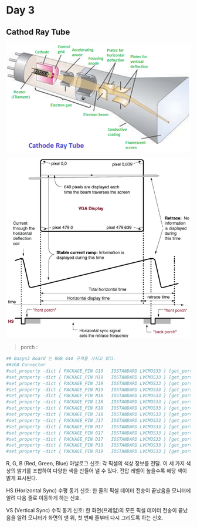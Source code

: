# Day 3

## Cathod Ray Tube

![alt text](../img/CRT.png)

![alt text](../img/VGA_Sync.png)

> porch : 

```sh
## Basys3 Board 는 RGB 444 규격을 가지고 있다.
##VGA Connector
#set_property -dict { PACKAGE_PIN G19   IOSTANDARD LVCMOS33 } [get_ports {vgaRed[0]}]
#set_property -dict { PACKAGE_PIN H19   IOSTANDARD LVCMOS33 } [get_ports {vgaRed[1]}]
#set_property -dict { PACKAGE_PIN J19   IOSTANDARD LVCMOS33 } [get_ports {vgaRed[2]}]
#set_property -dict { PACKAGE_PIN N19   IOSTANDARD LVCMOS33 } [get_ports {vgaRed[3]}]
#set_property -dict { PACKAGE_PIN N18   IOSTANDARD LVCMOS33 } [get_ports {vgaBlue[0]}]
#set_property -dict { PACKAGE_PIN L18   IOSTANDARD LVCMOS33 } [get_ports {vgaBlue[1]}]
#set_property -dict { PACKAGE_PIN K18   IOSTANDARD LVCMOS33 } [get_ports {vgaBlue[2]}]
#set_property -dict { PACKAGE_PIN J18   IOSTANDARD LVCMOS33 } [get_ports {vgaBlue[3]}]
#set_property -dict { PACKAGE_PIN J17   IOSTANDARD LVCMOS33 } [get_ports {vgaGreen[0]}]
#set_property -dict { PACKAGE_PIN H17   IOSTANDARD LVCMOS33 } [get_ports {vgaGreen[1]}]
#set_property -dict { PACKAGE_PIN G17   IOSTANDARD LVCMOS33 } [get_ports {vgaGreen[2]}]
#set_property -dict { PACKAGE_PIN D17   IOSTANDARD LVCMOS33 } [get_ports {vgaGreen[3]}]
#set_property -dict { PACKAGE_PIN P19   IOSTANDARD LVCMOS33 } [get_ports Hsync]
#set_property -dict { PACKAGE_PIN R19   IOSTANDARD LVCMOS33 } [get_ports Vsync]
```

R, G, B (Red, Green, Blue) 아날로그 신호: 각 픽셀의 색상 정보를 전달. 이 세 가지 색상의 밝기를 조합하여 다양한 색을 만들어 낼 수 있다. 전압 레벨이 높을수록 해당 색이 밝게 표시된다.

HS (Horizontal Sync) 수평 동기 신호: 한 줄의 픽셀 데이터 전송이 끝났음을 모니터에 알려 다음 줄로 이동하게 하는 신호.

VS (Vertical Sync) 수직 동기 신호: 한 화면(프레임)의 모든 픽셀 데이터 전송이 끝났음을 알려 모니터가 화면의 맨 위, 첫 번째 줄부터 다시 그리도록 하는 신호.